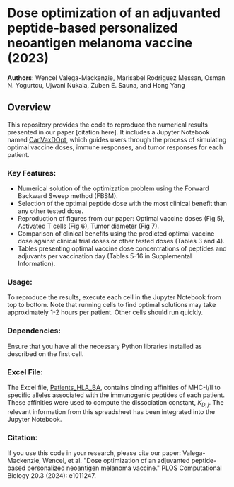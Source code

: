 # Dose optimization of an adjuvanted peptide-based personalized neoantigen melanoma vaccine (2023)

**Authors**: Wencel Valega-Mackenzie, Marisabel Rodriguez Messan, Osman N. Yogurtcu, Ujwani Nukala, Zuben E. Sauna, and Hong Yang

## Overview

This repository provides the code to reproduce the numerical results presented in our paper [citation here]. It includes a Jupyter Notebook named [CanVaxDOpt](CanVaxDOpt.ipynb), which guides users through the process of simulating optimal vaccine doses, immune responses, and tumor responses for each patient.

### Key Features:

- Numerical solution of the optimization problem using the Forward Backward Sweep method (FBSM).
- Selection of the optimal peptide dose with the most clinical benefit than any other tested dose.
- Reproduction of figures from our paper: Optimal vaccine doses (Fig 5), Activated T cells (Fig 6), Tumor diameter (Fig 7).
- Comparison of clinical benefits using the predicted optimal vaccine dose against clinical trial doses or other tested doses (Tables 3 and 4).
- Tables presenting optimal vaccine dose concentrations of peptides and adjuvants per vaccination day (Tables 5-16 in Supplemental Information).

### Usage:

To reproduce the results, execute each cell in the Jupyter Notebook from top to bottom. Note that running cells to find optimal solutions may take approximately 1-2 hours per patient. Other cells should run quickly.

### Dependencies:

Ensure that you have all the necessary Python libraries installed as described on the first cell.

### Excel File:

The Excel file, [Patients_HLA_BA](Patients_HLA_BA.xlsx), contains binding affinities of MHC-I/II to specific alleles associated with the immunogenic peptides of each patient. These affinities were used to compute the dissociation constant, $K_{D,j}.$ The relevant information from this spreadsheet has been integrated into the Jupyter Notebook.

### Citation:

If you use this code in your research, please cite our paper: Valega-Mackenzie, Wencel, et al. "Dose optimization of an adjuvanted peptide-based personalized neoantigen melanoma vaccine." PLOS Computational Biology 20.3 (2024): e1011247.
